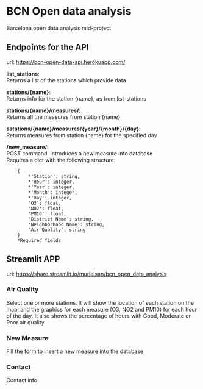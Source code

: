 # BCN Open data analysis
Barcelona open data analysis mid-project

## Endpoints for the API
url: https://bcn-open-data-api.herokuapp.com/

**list_stations**:<br>
Returns a list of the stations which provide data

**stations/{name}**:<br>
Returns info for the station {name}, as from list_stations

**stations/{name}/measures/**:<br>
Returns all the measures from station {name}

**sstations/{name}/measures/{year}/{month}/{day}**:<br>
Returns measures from station {name} for the specified day

**/new_measure/**:<br>
POST command. Introduces a new measure into database<br>
Requires a dict with the following structure:<br>
```
    {
        *'Station': string,
        *'Hour': integer,
        *'Year': integer,
        *'Month': integer,
        *'Day': integer,
        'O3': float,
        'NO2': float,
        'PM10': float,
        'District Name': string,
        'Neighborhood Name': string,
        'Air Quality': string
    }
    *Required fields
```

## Streamlit APP
url: https://share.streamlit.io/murielsan/bcn_open_data_analysis

### Air Quality
Select one or more stations. It will show the location of each station on the map, and the graphics for each measure (O3, NO2 and PM10) for each hour of the day.
It also shows the percentage of hours with Good, Moderate or Poor air quality

### New Measure
Fill the form to insert a new measure into the database

### Contact
Contact info
